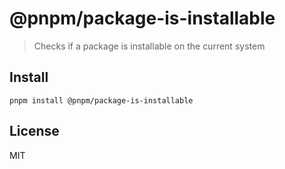 # @pnpm/package-is-installable

> Checks if a package is installable on the current system

## Install

```
pnpm install @pnpm/package-is-installable
```

## License

MIT
